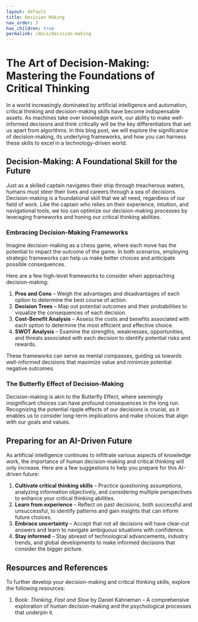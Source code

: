 ```yaml
---
layout: default
title: Decision Making
nav_order: 3
has_children: true
permalink: /docs/decision-making
---
```

# The Art of Decision-Making: Mastering the Foundations of Critical Thinking

In a world increasingly dominated by artificial intelligence and automation, critical thinking and decision-making skills have become indispensable assets. As machines take over knowledge work, our ability to make well-informed decisions and think critically will be the key differentiators that set us apart from algorithms. In this blog post, we will explore the significance of decision-making, its underlying frameworks, and how you can harness these skills to excel in a technology-driven world.

## Decision-Making: A Foundational Skill for the Future

Just as a skilled captain navigates their ship through treacherous waters, humans must steer their lives and careers through a sea of decisions. Decision-making is a foundational skill that we all need, regardless of our field of work. Like the captain who relies on their experience, intuition, and navigational tools, we too can optimize our decision-making processes by leveraging frameworks and honing our critical thinking abilities.

### Embracing Decision-Making Frameworks

Imagine decision-making as a chess game, where each move has the potential to impact the outcome of the game. In both scenarios, employing strategic frameworks can help us make better choices and anticipate possible consequences.

Here are a few high-level frameworks to consider when approaching decision-making:

1. **Pros and Cons** – Weigh the advantages and disadvantages of each option to determine the best course of action.
2. **Decision Trees** – Map out potential outcomes and their probabilities to visualize the consequences of each decision.
3. **Cost-Benefit Analysis** – Assess the costs and benefits associated with each option to determine the most efficient and effective choice.
4. **SWOT Analysis** – Examine the strengths, weaknesses, opportunities, and threats associated with each decision to identify potential risks and rewards.

These frameworks can serve as mental compasses, guiding us towards well-informed decisions that maximize value and minimize potential negative outcomes.

### The Butterfly Effect of Decision-Making

Decision-making is akin to the Butterfly Effect, where seemingly insignificant choices can have profound consequences in the long run. Recognizing the potential ripple effects of our decisions is crucial, as it enables us to consider long-term implications and make choices that align with our goals and values.

## Preparing for an AI-Driven Future

As artificial intelligence continues to infiltrate various aspects of knowledge work, the importance of human decision-making and critical thinking will only increase. Here are a few suggestions to help you prepare for this AI-driven future:

1. **Cultivate critical thinking skills** – Practice questioning assumptions, analyzing information objectively, and considering multiple perspectives to enhance your critical thinking abilities.
2. **Learn from experience** – Reflect on past decisions, both successful and unsuccessful, to identify patterns and gain insights that can inform future choices.
3. **Embrace uncertainty** – Accept that not all decisions will have clear-cut answers and learn to navigate ambiguous situations with confidence.
4. **Stay informed** – Stay abreast of technological advancements, industry trends, and global developments to make informed decisions that consider the bigger picture.

## Resources and References

To further develop your decision-making and critical thinking skills, explore the following resources:

1. Book: *Thinking, Fast and Slow* by Daniel Kahneman – A comprehensive exploration of human decision-making and the psychological processes that underpin it.